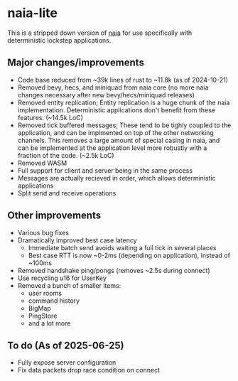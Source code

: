 # naia-lite

This is a stripped down version of [naia](https://github.com/naia-lib/naia) for
use specifically with deterministic lockstep applications.

## Major changes/improvements

* Code base reduced from ~39k lines of rust to ~11.8k (as of 2024-10-21)
* Removed bevy, hecs, and miniquad from naia core (no more naia changes necessary
  after new bevy/hecs/miniquad releases)
* Removed entity replication; Entity replication is a huge chunk of the naia
  implementation. Deterministic applications don't benefit from these features.
  (~14.5k LoC)
* Removed tick buffered messages; These tend to be tighly coupled to the
  application, and can be implmented on top of the other networking channels. This
  removes a large amount of special casing in naia, and can be implemented
  at the application level more robustly with a fraction of the code. (~2.5k LoC)
* Removed WASM
* Full support for client and server being in the same process
* Messages are actually recieved in order, which allows deterministic applications
* Split send and receive operations

## Other improvements

* Various bug fixes
* Dramatically improved best case latency
	* Immediate batch send avoids waiting a full tick in several places
	* Best case RTT is now ~0-2ms (depending on application), instead of ~100ms
* Removed handshake ping/pongs (removes ~2.5s during connect)
* Use recycling u16 for UserKey
* Removed a bunch of smaller items:
	* user rooms
	* command history
	* BigMap
	* PingStore
	* and a lot more

## To do (As of 2025-06-25)

* Fully expose server configuration
* Fix data packets drop race condition on connect
